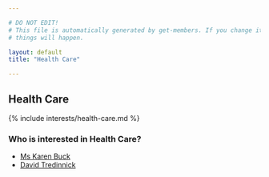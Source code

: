 ```yaml
---

# DO NOT EDIT!
# This file is automatically generated by get-members. If you change it, bad
# things will happen.

layout: default
title: "Health Care"

---
```


## Health Care

{% include interests/health-care.md %}

### Who is interested in Health Care?


* [Ms Karen Buck](/members/ms-karen-buck.html)
* [David Tredinnick](/members/david-tredinnick.html)

